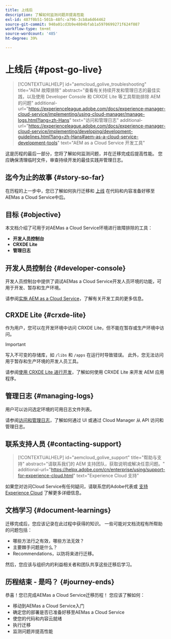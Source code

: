 ```yaml
---
title: 上线后
description: 了解如何监测问题并提高性能
exl-id: 487f0b51-501b-48fc-a796-3cb8a6d64462
source-git-commit: 940a01cd3b9e4804bfab1a5970699271f624f087
workflow-type: tm+mt
source-wordcount: '485'
ht-degree: 39%

---
```


# 上线后 {#post-go-live}

>[!CONTEXTUALHELP]
>id="aemcloud_golive_troubleshooting"
>title="AEM 故障排除"
>abstract="查看有关持续开发和管理日志的最佳实践，以及使用 Developer Console 和 CRXDE Lite 等工具帮助排除 AEM 的问题"
>additional-url="https://experienceleague.adobe.com/docs/experience-manager-cloud-service/implementing/using-cloud-manager/manage-logs.html?lang=zh-Hans" text="访问和管理日志"
>additional-url="https://experienceleague.adobe.com/docs/experience-manager-cloud-service/implementing/developing/development-guidelines.html?lang=zh-Hans#aem-as-a-cloud-service-development-tools" text="AEM as a Cloud Service 开发工具"

这是历程的最后一部分，您将了解如何监测问题，并在迁移完成后提高性能。 您应确保清理临时文件，审查持续开发的最佳实践并管理日志。

## 迄今为止的故事 {#story-so-far}

在历程的上一步中，您已了解如何执行迁移和 [上线](/help/journey-migration/go-live.md) 在代码和内容准备好移至AEMas a Cloud Service中后。

## 目标 {#objective}

本文档介绍了可用于对AEMas a Cloud Service环境进行故障排除的工具：

* **开发人员控制台**
* **CRXDE Lite**
* **管理日志**

## 开发人员控制台 {#developer-console}

开发人员控制台中提供了调试AEMas a Cloud Service开发人员环境的功能，可用于开发、暂存和生产环境。

请参阅[实施 AEM as a Cloud Service](/help/implementing/developing/introduction/development-guidelines.md#aem-as-a-cloud-service-development-tools)，了解有关开发工具的更多信息。

## CRXDE Lite {#crxde-lite}

作为用户，您可以在开发环境中访问 CRXDE Lite，但不能在暂存或生产环境中访问。

>[!IMPORTANT]
>写入不可变的存储库，如 `/libs` 和 `/apps` 在运行时导致错误。 此外，您无法访问用于暂存和生产环境的开发人员工具。

请参阅[使用 CRXDE Lite 进行开发](/help/implementing/developing/tools/crxde.md)，了解如何使用 CRXDE Lite 来开发 AEM 应用程序。

## 管理日志 {#managing-logs}

用户可以访问选定环境的可用日志文件列表。

请参阅[访问和管理日志](/help/implementing/cloud-manager/manage-logs.md)，了解如何通过 UI 或通过 Cloud Manager 从 API 访问和管理日志。

## 联系支持人员 {#contacting-support}

>[!CONTEXTUALHELP]
>id="aemcloud_golive_support"
>title="帮助与支持"
>abstract="请联系我们的 AEM 支持团队，获取说明或解决任意问题。"
>additional-url="https://helpx.adobe.com/cn/enterprise/using/support-for-experience-cloud.html" text="Experience Cloud 支持"

如果您对访问Cloud Service有任何疑问，请联系您的Adobe代表或 [支持Experience Cloud](https://helpx.adobe.com/cn/enterprise/using/support-for-experience-cloud.html) 了解更多详细信息。

## 文档学习 {#document-learnings}

迁移完成后，您应该记录在此过程中获得的知识。 一些可能对文档流程有所帮助的问题包括：

* 哪些方法行之有效，哪些方法无效？
* 主要棘手问题是什么？
* Recommendations，以防将来进行迁移。

然后，您应该与组织内的利益相关者和团队共享这些迁移后学习。

## 历程结束 - 是吗？ {#journey-ends}

恭喜！您已完成AEMas a Cloud Service迁移历程！ 您应该了解如何：

* 移动到AEMas a Cloud Service入门
* 确定您的部署是否已准备好移至AEMas a Cloud Service
* 使您的代码和内容云就绪
* 执行迁移
* 监测问题并提高性能
